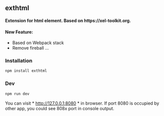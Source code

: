 ## exthtml
#### Extension for html element. Based on https:\/\/xel\-toolkit.org.

#### New Feature:
- Based on Webpack stack
- Remove fireball
...

### Installation
```bash
npm install exthtml
```

### Dev
```bash
npm run dev
```

You can visit * http://127.0.0.1:8080 * in browser.
If port 8080 is occupied by other app, you could see 808x port in console output.

